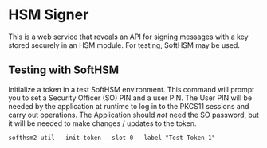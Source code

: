 # HSM Signer

This is a web service that reveals an API for signing messages with
a key stored securely in an HSM module.  For testing, SoftHSM may be used.

## Testing with SoftHSM

Initialize a token in a test SoftHSM environment.  This command
will prompt you to set a Security Officer (SO) PIN and a user PIN.
The User PIN will be needed by the application at runtime to log in
to the PKCS11 sessions and carry out operations.  The Application
should *not* need the SO password, but it will be needed to make
changes / updates to the token.

```
softhsm2-util --init-token --slot 0 --label "Test Token 1"
```
